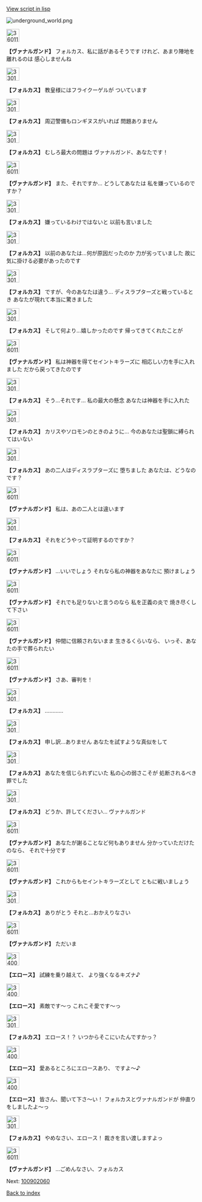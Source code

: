 [View script in lisp](../scripts/100902050.txt)

![underground_world.png](../images/backgrounds/underground_world.png)

<img src="../images/units/3601111.png" alt="3601111.png" height="34"/>

**【ヴァナルガンド】**
フォルカス、私に話があるそうです
けれど、あまり陣地を離れるのは
感心しませんね

<img src="../images/units/3301811.png" alt="3301811.png" height="34"/>

**【フォルカス】**
教皇様にはフライクーゲルが
ついています

<img src="../images/units/3301811.png" alt="3301811.png" height="34"/>

**【フォルカス】**
周辺警備もロンギヌスがいれば
問題ありません

<img src="../images/units/3301811.png" alt="3301811.png" height="34"/>

**【フォルカス】**
むしろ最大の問題は
ヴァナルガンド、あなたです！

<img src="../images/units/3601111.png" alt="3601111.png" height="34"/>

**【ヴァナルガンド】**
また、それですか…
どうしてあなたは
私を嫌っているのですか？

<img src="../images/units/3301811.png" alt="3301811.png" height="34"/>

**【フォルカス】**
嫌っているわけではないと
以前も言いました

<img src="../images/units/3301811.png" alt="3301811.png" height="34"/>

**【フォルカス】**
以前のあなたは…何が原因だったのか
力が劣っていました
故に気に掛ける必要があったのです

<img src="../images/units/3301811.png" alt="3301811.png" height="34"/>

**【フォルカス】**
ですが、今のあなたは違う…
ディスラプターズと戦っているとき
あなたが現れて本当に驚きました

<img src="../images/units/3301811.png" alt="3301811.png" height="34"/>

**【フォルカス】**
そして何より…嬉しかったのです
帰ってきてくれたことが

<img src="../images/units/3601111.png" alt="3601111.png" height="34"/>

**【ヴァナルガンド】**
私は神器を得てセイントキラーズに
相応しい力を手に入れました
だから戻ってきたのです

<img src="../images/units/3301811.png" alt="3301811.png" height="34"/>

**【フォルカス】**
そう…それです…
私の最大の懸念
あなたは神器を手に入れた

<img src="../images/units/3301811.png" alt="3301811.png" height="34"/>

**【フォルカス】**
カリスやソロモンのときのように…
今のあなたは聖鎖に縛られてはいない

<img src="../images/units/3301811.png" alt="3301811.png" height="34"/>

**【フォルカス】**
あの二人はディスラプターズに
堕ちました
あなたは、どうなのです？

<img src="../images/units/3601111.png" alt="3601111.png" height="34"/>

**【ヴァナルガンド】**
私は、あの二人とは違います

<img src="../images/units/3301811.png" alt="3301811.png" height="34"/>

**【フォルカス】**
それをどうやって証明するのですか？

<img src="../images/units/3601111.png" alt="3601111.png" height="34"/>

**【ヴァナルガンド】**
…いいでしょう
それなら私の神器をあなたに
預けましょう

<img src="../images/units/3601111.png" alt="3601111.png" height="34"/>

**【ヴァナルガンド】**
それでも足りないと言うのなら
私を正義の炎で
焼き尽くして下さい

<img src="../images/units/3601111.png" alt="3601111.png" height="34"/>

**【ヴァナルガンド】**
仲間に信頼されないまま
生きるくらいなら、
いっそ、あなたの手で葬られたい

<img src="../images/units/3601111.png" alt="3601111.png" height="34"/>

**【ヴァナルガンド】**
さあ、審判を！

<img src="../images/units/3301811.png" alt="3301811.png" height="34"/>

**【フォルカス】**
…………

<img src="../images/units/3301811.png" alt="3301811.png" height="34"/>

**【フォルカス】**
申し訳…ありません
あなたを試すような真似をして

<img src="../images/units/3301811.png" alt="3301811.png" height="34"/>

**【フォルカス】**
あなたを信じられずにいた
私の心の弱さこそが
処断されるべき罪でした

<img src="../images/units/3301811.png" alt="3301811.png" height="34"/>

**【フォルカス】**
どうか、許してください…
ヴァナルガンド

<img src="../images/units/3601111.png" alt="3601111.png" height="34"/>

**【ヴァナルガンド】**
あなたが謝ることなど何もありません
分かっていただけたのなら、
それで十分です

<img src="../images/units/3601111.png" alt="3601111.png" height="34"/>

**【ヴァナルガンド】**
これからもセイントキラーズとして
ともに戦いましょう

<img src="../images/units/3301811.png" alt="3301811.png" height="34"/>

**【フォルカス】**
ありがとう
それと…おかえりなさい

<img src="../images/units/3601111.png" alt="3601111.png" height="34"/>

**【ヴァナルガンド】**
ただいま

<img src="../images/units/3400411.png" alt="3400411.png" height="34"/>

**【エロース】**
試練を乗り越えて、
より強くなるキズナ♪

<img src="../images/units/3400411.png" alt="3400411.png" height="34"/>

**【エロース】**
素敵です～っ
これこそ愛です～っ

<img src="../images/units/3301811.png" alt="3301811.png" height="34"/>

**【フォルカス】**
エロース！？
いつからそこにいたんですかっ？

<img src="../images/units/3400411.png" alt="3400411.png" height="34"/>

**【エロース】**
愛あるところにエロースあり、
ですよ～♪

<img src="../images/units/3400411.png" alt="3400411.png" height="34"/>

**【エロース】**
皆さん、聞いて下さ～い！
フォルカスとヴァナルガンドが
仲直りをしましたよ～っ

<img src="../images/units/3301811.png" alt="3301811.png" height="34"/>

**【フォルカス】**
やめなさい、エロース！
裁きを言い渡しますよっ

<img src="../images/units/3601111.png" alt="3601111.png" height="34"/>

**【ヴァナルガンド】**
…ごめんなさい、フォルカス

Next: [100902060](100902060.md)

[Back to index](index.md)
